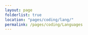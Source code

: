 ```yaml
---
layout: page
folderlist: true
location: "pages/coding/lang/"
permalink: /pages/coding/Languages
---
```

